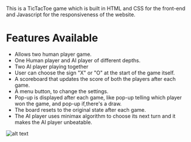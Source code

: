 This is a TicTacToe game which is built in HTML and CSS for the front-end and Javascript for the responsiveness of the website.

# Features Available
- Allows two human player game.
- One Human player and AI player of different depths.
- Two AI player playing together
- User can choose the sign "X" or "O" at the start of the game itself.
- A scoreboard that updates the score of both the players after each game.
- A menu button, to change the settings.
- Pop-up is displayed after each game, like pop-up telling which player won the game, and pop-up if,there's a draw.
- The board resets to the original state after each game.
- The AI player uses minimax algorithm to choose its next turn and it makes the AI player unbeatable.

![alt text](https://github.com/anjalisoni3655/MarsCodeWar/blob/master/image.jpg?raw=true)
